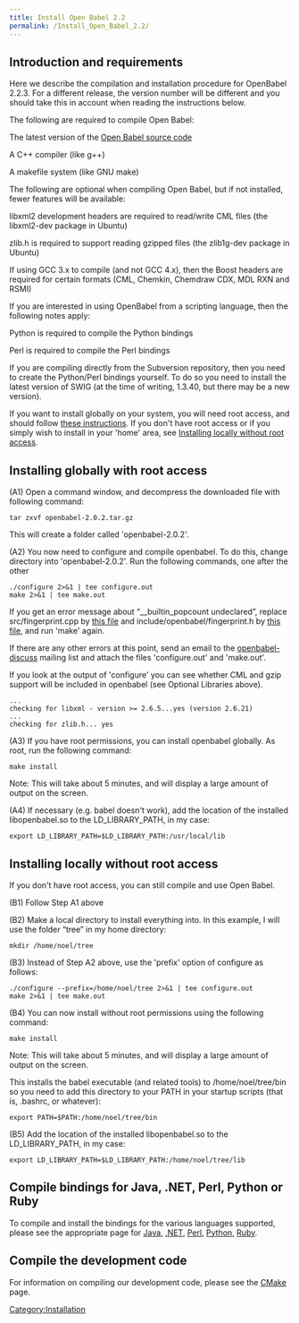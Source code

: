 ```yaml
---
title: Install Open Babel 2.2
permalink: /Install_Open_Babel_2.2/
---
```


Introduction and requirements
-----------------------------

Here we describe the compilation and installation procedure for OpenBabel 2.2.3. For a different release, the version number will be different and you should take this in account when reading the instructions below.

The following are required to compile Open Babel:



The latest version of the [Open Babel source code](http://sourceforge.net/project/showfiles.php?group_id=40728&package_id=32894)

A C++ compiler (like g++)

A makefile system (like GNU make)

The following are optional when compiling Open Babel, but if not installed, fewer features will be available:



libxml2 development headers are required to read/write CML files (the libxml2-dev package in Ubuntu)

zlib.h is required to support reading gzipped files (the zlib1g-dev package in Ubuntu)

If using GCC 3.x to compile (and not GCC 4.x), then the Boost headers are required for certain formats (CML, Chemkin, Chemdraw CDX, MDL RXN and RSMI)

If you are interested in using OpenBabel from a scripting language, then the following notes apply:



Python is required to compile the Python bindings

Perl is required to compile the Perl bindings

If you are compiling directly from the Subversion repository, then you need to create the Python/Perl bindings yourself. To do so you need to install the latest version of SWIG (at the time of writing, 1.3.40, but there may be a new version).

If you want to install globally on your system, you will need root access, and should follow [these instructions](/Install_(source_code)#Installing_globally_with_root_access "wikilink"). If you don't have root access or if you simply wish to install in your 'home' area, see [Installing locally without root access](/Install_(source_code)#Installing_locally_without_root_access "wikilink").

Installing globally with root access
------------------------------------

(A1) Open a command window, and decompress the downloaded file with following command:

    tar zxvf openbabel-2.0.2.tar.gz

This will create a folder called 'openbabel-2.0.2'.

(A2) You now need to configure and compile openbabel. To do this, change directory into 'openbabel-2.0.2'. Run the following commands, one after the other

    ./configure 2>&1 | tee configure.out
    make 2>&1 | tee make.out

If you get an error message about “__builtin_popcount undeclared”, replace src/fingerprint.cpp by [this file](http://openbabel.svn.sourceforge.net/viewvc/openbabel/openbabel/branches/openbabel-2-2-x/src/fingerprint.cpp?revision=2707&pathrev=2707) and include/openbabel/fingerprint.h by [this file](http://openbabel.svn.sourceforge.net/viewvc/openbabel/openbabel/branches/openbabel-2-2-x/include/openbabel/fingerprint.h?revision=2707&pathrev=2707), and run 'make' again.

If there are any other errors at this point, send an email to the [openbabel-discuss](mailto:openbabel-discuss@lists.sourceforge.net) mailing list and attach the files 'configure.out' and 'make.out'.

If you look at the output of 'configure' you can see whether CML and gzip support will be included in openbabel (see Optional Libraries above).

    ...
    checking for libxml - version >= 2.6.5...yes (version 2.6.21)
    ...
    checking for zlib.h... yes

(A3) If you have root permissions, you can install openbabel globally. As root, run the following command:

    make install

Note: This will take about 5 minutes, and will display a large amount of output on the screen.

(A4) If necessary (e.g. babel doesn't work), add the location of the installed libopenbabel.so to the LD_LIBRARY_PATH, in my case:

    export LD_LIBRARY_PATH=$LD_LIBRARY_PATH:/usr/local/lib

Installing locally without root access
--------------------------------------

If you don't have root access, you can still compile and use Open Babel.

(B1) Follow Step A1 above

(B2) Make a local directory to install everything into. In this example, I will use the folder “tree” in my home directory:

    mkdir /home/noel/tree

(B3) Instead of Step A2 above, use the 'prefix' option of configure as follows:

    ./configure --prefix=/home/noel/tree 2>&1 | tee configure.out
    make 2>&1 | tee make.out

(B4) You can now install without root permissions using the following command:

    make install

Note: This will take about 5 minutes, and will display a large amount of output on the screen.

This installs the babel executable (and related tools) to /home/noel/tree/bin so you need to add this directory to your PATH in your startup scripts (that is, .bashrc, or whatever):

    export PATH=$PATH:/home/noel/tree/bin

(B5) Add the location of the installed libopenbabel.so to the LD_LIBRARY_PATH, in my case:

    export LD_LIBRARY_PATH=$LD_LIBRARY_PATH:/home/noel/tree/lib

Compile bindings for Java, .NET, Perl, Python or Ruby
-----------------------------------------------------

To compile and install the bindings for the various languages supported, please see the appropriate page for [Java](/Java "wikilink"), [.NET](/OBDotNet "wikilink"), [Perl](/Perl "wikilink"), [Python](/Python "wikilink"), [Ruby](/Ruby "wikilink").

Compile the development code
----------------------------

For information on compiling our development code, please see the [CMake](/CMake "wikilink") page.

[Category:Installation](/Category:Installation "wikilink")